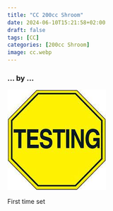 ```yaml
---
title: "CC 200cc Shroom"
date: 2024-06-10T15:21:58+02:00
draft: false
tags: [CC]
categories: [200cc Shroom]
image: cc.webp
---
```

### ... by ...
![Nothing there](testing.jpg)

First time set